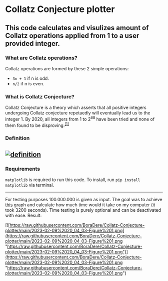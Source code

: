 # Collatz Conjecture plotter
This  code calculates and visulizes amount of Collatz operations applied from 1 to a user provided integer. 
------------
### What are Collatz operations?
Collatz operations are formed by these 2 simple operations:
- `3n + 1` if n is odd.
- `n/2` if n is even.

### What is Collatz Conjecture?
Collatz Conjecture is a theory which asserts that all positive integers undergoing Collatz conjecture repetaedly will eventually lead us to the integer 1. By 2020, all integers from 1 to 2<sup>68</sup> have been tried and none of them found to be disproving.<sup>[[1]](https://link.springer.com/article/10.1007/s11227-020-03368-x)</sup>

### Definition
[![definition](https://wikimedia.org/api/rest_v1/media/math/render/svg/ec22031bdc2a1ab2e4effe47ae75a836e7dea459 "definition")](https://wikimedia.org/api/rest_v1/media/math/render/svg/ec22031bdc2a1ab2e4effe47ae75a836e7dea459 "definition")
------------
### Requirements
`matplotlib` is required to run this code. To install, run `pip install matplotlib` via terminal.

------------
For testing purposes 100.000.000 is given as input. The goal was to achieve [this](https://en.wikipedia.org/wiki/Collatz_conjecture#/media/File:Collatz_Conjecture_100M.jpg "this") graph and calculate how much time would it take on my computer (it took 3200 seconds). Time testing is purely optional and can be deactivated with ease. Result:

[![https://raw.githubusercontent.com/BoraDere/Collatz-Conjecture-plotter/main/2023-02-09%2020_04_03-Figure%201.png](https://raw.githubusercontent.com/BoraDere/Collatz-Conjecture-plotter/main/2023-02-09%2020_04_03-Figure%201.png "https://raw.githubusercontent.com/BoraDere/Collatz-Conjecture-plotter/main/2023-02-09%2020_04_03-Figure%201.png")](https://raw.githubusercontent.com/BoraDere/Collatz-Conjecture-plotter/main/2023-02-09%2020_04_03-Figure%201.png "https://raw.githubusercontent.com/BoraDere/Collatz-Conjecture-plotter/main/2023-02-09%2020_04_03-Figure%201.png")
